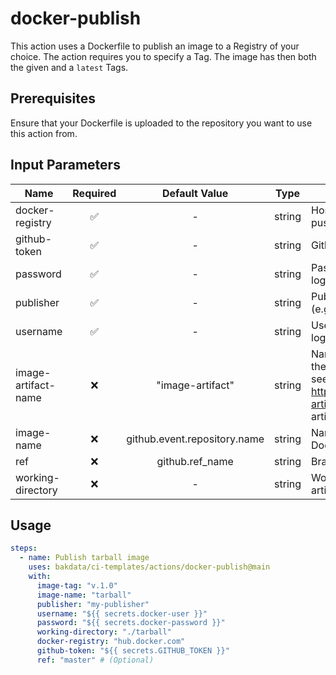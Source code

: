 # docker-publish

This action uses a Dockerfile to publish an image to a Registry of your choice. The action requires you to specify a Tag. The image has then both the given and a `latest` Tags.

## Prerequisites

Ensure that your Dockerfile is uploaded to the repository you want to use this action from.

## Input Parameters

| Name                | Required |        Default Value         |  Type  | Description                                                                                                                                         |
| ------------------- | :------: | :--------------------------: | :----: | --------------------------------------------------------------------------------------------------------------------------------------------------- |
| docker-registry     |    ✅    |              -               | string | Host where the image should be pushed to.                                                                                                           |
| github-token        |    ✅    |              -               | string | Github token to use for checkout.                                                                                                                   |
| password            |    ✅    |              -               | string | Password for the Docker registry login                                                                                                              |
| publisher           |    ✅    |              -               | string | Publisher to prefix Docker image (e.g. 'my-publisher')                                                                                              |
| username            |    ✅    |              -               | string | Username for the Docker registry login                                                                                                              |
| image-artifact-name |    ❌    |       "image-artifact"       | string | Name of the artifact that contains the Docker image.tar file to push, see https://github.com/actions/upload-artifact (Default is 'image-artifact'). |
| image-name          |    ❌    | github.event.repository.name | string | Name of Docker image on Dockerhub                                                                                                                   |
| ref                 |    ❌    |       github.ref_name        | string | Branch to use for the checkout.                                                                                                                     |
| working-directory   |    ❌    |              -               | string | Working directory for your Docker artifacts                                                                                                         |

## Usage

```yaml
steps:
  - name: Publish tarball image
    uses: bakdata/ci-templates/actions/docker-publish@main
    with:
      image-tag: "v.1.0"
      image-name: "tarball"
      publisher: "my-publisher"
      username: "${{ secrets.docker-user }}"
      password: "${{ secrets.docker-password }}"
      working-directory: "./tarball"
      docker-registry: "hub.docker.com"
      github-token: "${{ secrets.GITHUB_TOKEN }}"
      ref: "master" # (Optional)
```
